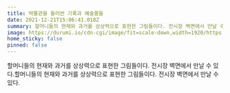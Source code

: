```yaml
---
title: 박물관을 둘러싼 기록과 예술품들
date: 2021-12-21T15:06:41.018Z
summary: 할머니들의 현재와 과거를 상상력으로 표현한 그림들이다. 전시장 벽면에서 만날 수 있다.할머니들의 현재와 과거를 상상력으로 표현한 그림들이다. 전시장 벽면에서 만날 수 있다.
image: https://durumi.io/cdn-cgi/image/fit=scale-down,width=1920/https://wwm3.s3.ap-northeast-2.amazonaws.com/exhibition/ex-04/section-02/3_%eb%81%8c%eb%a0%a4%ea%b0%90.jpg
home_sticky: false
pinned: false
---
```


할머니들의 현재와 과거를 상상력으로 표현한 그림들이다. 전시장 벽면에서 만날 수 있다.할머니들의 현재와 과거를 상상력으로 표현한 그림들이다. 전시장 벽면에서 만날 수 있다.

